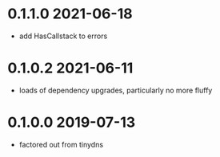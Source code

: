 0.1.1.0 2021-06-18
==================
- add HasCallstack to errors

0.1.0.2 2021-06-11
==================
- loads of dependency upgrades, particularly no more fluffy

0.1.0.0 2019-07-13
==================
- factored out from tinydns
